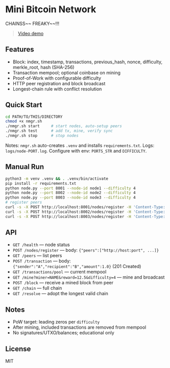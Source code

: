 # Mini Bitcoin Network

CHAINSS~~ FREAKY~~!!!

> [Video demo](https://drive.google.com/file/d/1Q4ZzUZC0OyTdJdK8pmwEzwcjlSQMnRdt/view?usp=sharing)

## Features
- Block: index, timestamp, transactions, previous_hash, nonce, difficulty, merkle_root, hash (SHA-256)
- Transaction mempool; optional coinbase on mining
- Proof-of-Work with configurable difficulty
- HTTP peer registration and block broadcast
- Longest-chain rule with conflict resolution

## Quick Start
```bash
cd PATH/TO/THIS/DIRECTORY
chmod +x nmgr.sh
./nmgr.sh start     # start nodes, auto-setup peers
./nmgr.sh test      # add tx, mine, verify sync
./nmgr.sh stop      # stop nodes
```
Notes: `nmgr.sh` auto-creates `.venv` and installs `requirements.txt`. Logs: `logs/node-PORT.log`. Configure with env: `PORTS_STR` and `DIFFICULTY`.

## Manual Run
```bash
python3 -m venv .venv && . .venv/bin/activate
pip install -r requirements.txt
python node.py --port 8001 --node-id node1 --difficulty 4
python node.py --port 8002 --node-id node2 --difficulty 4
python node.py --port 8003 --node-id node3 --difficulty 4
# register peers
curl -s -X POST http://localhost:8001/nodes/register -H 'Content-Type: application/json' -d '{"peers":["http://localhost:8002","http://localhost:8003"]}'
curl -s -X POST http://localhost:8002/nodes/register -H 'Content-Type: application/json' -d '{"peers":["http://localhost:8001","http://localhost:8003"]}'
curl -s -X POST http://localhost:8003/nodes/register -H 'Content-Type: application/json' -d '{"peers":["http://localhost:8001","http://localhost:8002"]}'
```

## API
- `GET /health` — node status
- `POST /nodes/register` — body: `{"peers":["http://host:port", ...]}`
- `GET /peers` — list peers
- `POST /transaction` — body: `{"sender":"A","recipient":"B","amount":1.0}` (201 Created)
- `GET /transactions/pool` — current mempool
- `GET /mine?miner=NAME&reward=12.5&difficulty=4` — mine and broadcast
- `POST /block` — receive a mined block from peer
- `GET /chain` — full chain
- `GET /resolve` — adopt the longest valid chain

## Notes
- PoW target: leading zeros per `difficulty`
- After mining, included transactions are removed from mempool
- No signatures/UTXO/balances; educational only

## License
MIT
